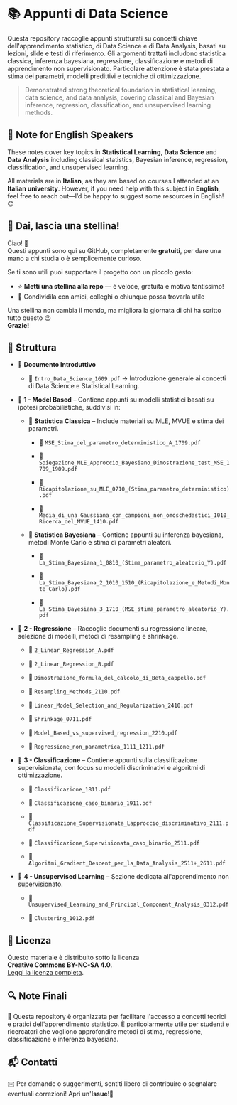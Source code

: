 📚 **Appunti di Data Science**
==================================

Questa repository raccoglie appunti strutturati su concetti chiave dell'apprendimento statistico, di Data Science e di Data Analysis, basati su lezioni, slide e testi di riferimento. Gli argomenti trattati includono statistica classica, inferenza bayesiana, regressione, classificazione e metodi di apprendimento non supervisionato. Particolare attenzione è stata prestata a stima dei parametri, modelli predittivi e tecniche di ottimizzazione.

> Demonstrated strong theoretical foundation in statistical learning, data science, and data analysis, covering classical and Bayesian inference, regression, classification, and unsupervised learning methods.

📌 Note for English Speakers
----------------------------

These notes cover key topics in **Statistical Learning**, **Data Science** and **Data Analysis** including classical statistics, Bayesian inference, regression, classification, and unsupervised learning.

All materials are in **Italian**, as they are based on courses I attended at an **Italian university**. However, if you need help with this subject in **English**, feel free to reach out—I’d be happy to suggest some resources in English! 😊

🌟 Dai, lascia una stellina!
----------------------------

Ciao! 👋  
Questi appunti sono qui su GitHub, completamente **gratuiti**, per dare una mano a chi studia o è semplicemente curioso.

Se ti sono utili puoi supportare il progetto con un piccolo gesto:

- ⭐ **Metti una stellina alla repo** — è veloce, gratuita e motiva tantissimo!
- 📢 Condividila con amici, colleghi o chiunque possa trovarla utile

Una stellina non cambia il mondo, ma migliora la giornata di chi ha scritto tutto questo 😉  
**Grazie!**

📂 Struttura
------------

* 📜 **Documento Introduttivo**

    * 📄 `Intro_Data_Science_1609.pdf` → Introduzione generale ai concetti di Data Science e Statistical Learning.

* 📁 **1 - Model Based** – Contiene appunti su modelli statistici basati su ipotesi probabilistiche, suddivisi in:
    
    * 📂 **Statistica Classica** – Include materiali su MLE, MVUE e stima dei parametri.
        
        * 📄 `MSE_Stima_del_parametro_deterministico_A_1709.pdf`
        
        * 📄 `Spiegazione_MLE_Approccio_Bayesiano_Dimostrazione_test_MSE_1709_1909.pdf`
            
        * 📄 `Ricapitolazione_su_MLE_0710_(Stima_parametro_deterministico).pdf`
            
        * 📄 `Media_di_una_Gaussiana_con_campioni_non_omoschedastici_1010_Ricerca_del_MVUE_1410.pdf`
        
    * 📂 **Statistica Bayesiana** – Contiene appunti su inferenza bayesiana, metodi Monte Carlo e stima di parametri aleatori.

       * 📄 `La_Stima_Bayesiana_1_0810_(Stima_parametro_aleatorio_Y).pdf`
        
       * 📄 `La_Stima_Bayesiana_2_1010_1510_(Ricapitolazione_e_Metodi_Monte_Carlo).pdf`
        
       * 📄 `La_Stima_Bayesiana_3_1710_(MSE_stima_parametro_aleatorio_Y).pdf`
        
* 📁 **2 - Regressione** – Raccoglie documenti su regressione lineare, selezione di modelli, metodi di resampling e shrinkage.

    * 📄 `2_Linear_Regression_A.pdf`
        
    * 📄 `2_Linear_Regression_B.pdf`
        
    * 📄 `Dimostrazione_formula_del_calcolo_di_Beta_cappello.pdf`
        
    * 📄 `Resampling_Methods_2110.pdf`
        
    * 📄 `Linear_Model_Selection_and_Regularization_2410.pdf`
        
    * 📄 `Shrinkage_0711.pdf`
        
    * 📄 `Model_Based_vs_supervised_regression_2210.pdf`
        
    * 📄 `Regressione_non_parametrica_1111_1211.pdf`
    
* 📁 **3 - Classificazione** – Contiene appunti sulla classificazione supervisionata, con focus su modelli discriminativi e algoritmi di ottimizzazione.
    
    * 📄 `Classificazione_1811.pdf`
        
    * 📄 `Classificazione_caso_binario_1911.pdf`
        
    * 📄 `Classificazione_Supervisionata_Lapproccio_discriminativo_2111.pdf`
        
    * 📄 `Classificazione_Supervisionata_caso_binario_2511.pdf`
        
    * 📄 `Algoritmi_Gradient_Descent_per_la_Data_Analysis_2511+_2611.pdf`    

* 📁 **4 - Unsupervised Learning** – Sezione dedicata all'apprendimento non supervisionato.

    * 📄 `Unsupervised_Learning_and_Principal_Component_Analysis_0312.pdf`
        
    * 📄 `Clustering_1012.pdf`

📜 Licenza
----------

Questo materiale è distribuito sotto la licenza  
**Creative Commons BY-NC-SA 4.0**.  
[Leggi la licenza completa](https://creativecommons.org/licenses/by-nc-sa/4.0/).

🔍 **Note Finali**
------------------

📌 Questa repository è organizzata per facilitare l'accesso a concetti teorici e pratici dell'apprendimento statistico. È particolarmente utile per studenti e ricercatori che vogliono approfondire metodi di stima, regressione, classificazione e inferenza bayesiana.

📬 Contatti
-----------

✉️ Per domande o suggerimenti, sentiti libero di contribuire o segnalare eventuali correzioni! Apri un'**Issue**!🚀
